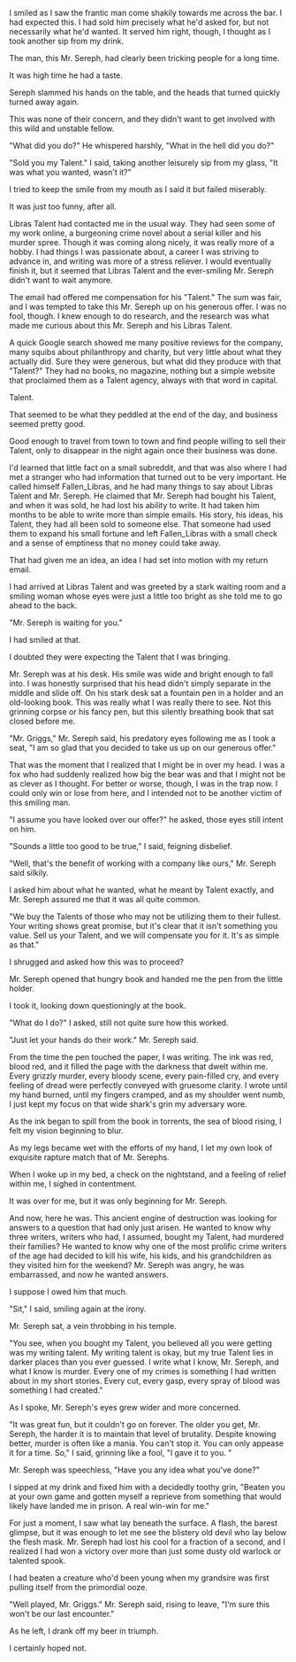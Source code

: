 I smiled as I saw the frantic man come shakily towards me across the bar. I had expected this. I had sold him precisely what he'd asked for, but not necessarily what he'd wanted. It served him right, though, I thought as I took another sip from my drink.

The man, this Mr. Sereph, had clearly been tricking people for a long time.

It was high time he had a taste.

Sereph slammed his hands on the table, and the heads that turned quickly turned away again.

This was none of their concern, and they didn't want to get involved with this wild and unstable fellow.

"What did you do?" He whispered harshly, "What in the hell did you do?"

"Sold you my Talent." I said, taking another leisurely sip from my glass, "It was what you wanted, wasn't it?"

I tried to keep the smile from my mouth as I said it but failed miserably.

It was just too funny, after all.

Libras Talent had contacted me in the usual way. They had seen some of my work online, a burgeoning crime novel about a serial killer and his murder spree. Though it was coming along nicely, it was really more of a hobby. I had things I was passionate about, a career I was striving to advance in, and writing was more of a stress reliever. I would eventually finish it, but it seemed that Libras Talent and the ever-smiling Mr. Sereph didn't want to wait anymore.

The email had offered me compensation for his "Talent." The sum was fair, and I was tempted to take this Mr. Sereph up on his generous offer. I was no fool, though. I knew enough to do research, and the research was what made me curious about this Mr. Sereph and his Libras Talent.

A quick Google search showed me many positive reviews for the company, many squibs about philanthropy and charity, but very little about what they actually did. Sure they were generous, but what did they produce with that "Talent?" They had no books, no magazine, nothing but a simple website that proclaimed them as a Talent agency, always with that word in capital.

Talent.

That seemed to be what they peddled at the end of the day, and business seemed pretty good.

Good enough to travel from town to town and find people willing to sell their Talent, only to disappear in the night again once their business was done.

I'd learned that little fact on a small subreddit, and that was also where I had met a stranger who had information that turned out to be very important. He called himself Fallen\_Libras, and he had many things to say about Libras Talent and Mr. Sereph. He claimed that Mr. Sereph had bought his Talent, and when it was sold, he had lost his ability to write. It had taken him months to be able to write more than simple emails. His story, his ideas, his Talent, they had all been sold to someone else. That someone had used them to expand his small fortune and left Fallen\_Libras with a small check and a sense of emptiness that no money could take away.

That had given me an idea, an idea I had set into motion with my return email.

I had arrived at Libras Talent and was greeted by a stark waiting room and a smiling woman whose eyes were just a little too bright as she told me to go ahead to the back.

"Mr. Sereph is waiting for you."

I had smiled at that.

I doubted they were expecting the Talent that I was bringing.

Mr. Sereph was at his desk. His smile was wide and bright enough to fall into. I was honestly surprised that his head didn't simply separate in the middle and slide off. On his stark desk sat a fountain pen in a holder and an old-looking book. This was really what I was really there to see. Not this grinning corpse or his fancy pen, but this silently breathing book that sat closed before me.

"Mr. Griggs," Mr. Sereph said, his predatory eyes following me as I took a seat, "I am so glad that you decided to take us up on our generous offer."

That was the moment that I realized that I might be in over my head. I was a fox who had suddenly realized how big the bear was and that I might not be as clever as I thought. For better or worse, though, I was in the trap now. I could only win or lose from here, and I intended not to be another victim of this smiling man.

"I assume you have looked over our offer?" he asked, those eyes still intent on him.

"Sounds a little too good to be true," I said, feigning disbelief.

"Well, that's the benefit of working with a company like ours," Mr. Sereph said silkily.

I asked him about what he wanted, what he meant by Talent exactly, and Mr. Sereph assured me that it was all quite common.

"We buy the Talents of those who may not be utilizing them to their fullest. Your writing shows great promise, but it's clear that it isn't something you value. Sell us your Talent, and we will compensate you for it. It's as simple as that."

I shrugged and asked how this was to proceed?

Mr. Sereph opened that hungry book and handed me the pen from the little holder.

I took it, looking down questioningly at the book.

"What do I do?" I asked, still not quite sure how this worked.

"Just let your hands do their work." Mr. Sereph said.

From the time the pen touched the paper, I was writing. The ink was red, blood red, and it filled the page with the darkness that dwelt within me. Every grizzly murder, every bloody scene, every pain-filled cry, and every feeling of dread were perfectly conveyed with gruesome clarity. I wrote until my hand burned, until my fingers cramped, and as my shoulder went numb, I just kept my focus on that wide shark's grin my adversary wore.

As the ink began to spill from the book in torrents, the sea of blood rising, I felt my vision beginning to blur.

As my legs became wet with the efforts of my hand, I let my own look of exquisite rapture match that of Mr. Serephs.

When I woke up in my bed, a check on the nightstand, and a feeling of relief within me, I sighed in contentment.

It was over for me, but it was only beginning for Mr. Sereph.

And now, here he was. This ancient engine of destruction was looking for answers to a question that had only just arisen. He wanted to know why three writers, writers who had, I assumed, bought my Talent, had murdered their families? He wanted to know why one of the most prolific crime writers of the age had decided to kill his wife, his kids, and his grandchildren as they visited him for the weekend? Mr. Sereph was angry, he was embarrassed, and now he wanted answers.

I suppose I owed him that much.

"Sit," I said, smiling again at the irony.

Mr. Sereph sat, a vein throbbing in his temple.

"You see, when you bought my Talent, you believed all you were getting was my writing talent. My writing talent is okay, but my true Talent lies in darker places than you ever guessed. I write what I know, Mr. Sereph, and what I know is murder. Every one of my crimes is something I had written about in my short stories. Every cut, every gasp, every spray of blood was something I had created."

As I spoke, Mr. Sereph's eyes grew wider and more concerned.

"It was great fun, but it couldn't go on forever. The older you get, Mr. Sereph, the harder it is to maintain that level of brutality. Despite knowing better, murder is often like a mania. You can't stop it. You can only appease it for a time. So," I said, grinning like a fool, "I gave it to you. "

Mr. Sereph was speechless, "Have you any idea what you've done?"

I sipped at my drink and fixed him with a decidedly toothy grin, "Beaten you at your own game and gotten myself a reprieve from something that would likely have landed me in prison. A real win-win for me."

For just a moment, I saw what lay beneath the surface. A flash, the barest glimpse, but it was enough to let me see the blistery old devil who lay below the flesh mask. Mr. Sereph had lost his cool for a fraction of a second, and I realized I had won a victory over more than just some dusty old warlock or talented spook.

I had beaten a creature who'd been young when my grandsire was first pulling itself from the primordial ooze.

"Well played, Mr. Griggs." Mr. Sereph said, rising to leave, "I'm sure this won't be our last encounter."

As he left, I drank off my beer in triumph.

I certainly hoped not.